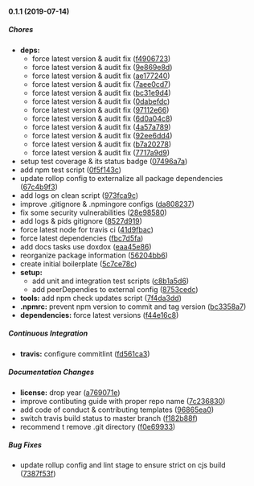 #### 0.1.1 (2019-07-14)

##### Chores

* **deps:**
  *  force latest version & audit fix ([f4906723](https://github.com/lykmapipo/iso-lib-starter/commit/f4906723361e1b650fd08ece171e67c9d5f95b15))
  *  force latest version & audit fix ([9e869e8d](https://github.com/lykmapipo/iso-lib-starter/commit/9e869e8df92116558d648fbeab514a4060cc40c4))
  *  force latest version & audit fix ([ae177240](https://github.com/lykmapipo/iso-lib-starter/commit/ae1772400e3589454e5beee971985c8ddd76312f))
  *  force latest version & audit fix ([7aee0cd7](https://github.com/lykmapipo/iso-lib-starter/commit/7aee0cd77b839be911ef9b5362c237cacdd0df3b))
  *  force latest version & audit fix ([bc31e9d4](https://github.com/lykmapipo/iso-lib-starter/commit/bc31e9d488a055c09c2fe6d9df7e7c63de990117))
  *  force latest version & audit fix ([0dabefdc](https://github.com/lykmapipo/iso-lib-starter/commit/0dabefdc312d899924d32f0fcb96a59378312962))
  *  force latest version & audit fix ([97112e66](https://github.com/lykmapipo/iso-lib-starter/commit/97112e66a095fb0c18b46f627abd52be23a7448b))
  *  force latest version & audit fix ([6d0a04c8](https://github.com/lykmapipo/iso-lib-starter/commit/6d0a04c8d7546cdaef2274d4a4da94bcb07ddeef))
  *  force latest version & audit fix ([4a57a789](https://github.com/lykmapipo/iso-lib-starter/commit/4a57a789cee9186a6db8600d6600230f85dd66b9))
  *  force latest version & audit fix ([92ee6dd4](https://github.com/lykmapipo/iso-lib-starter/commit/92ee6dd4f8eb3ad6391ddeb188f0652cfb08654a))
  *  force latest version & audit fix ([b7a20278](https://github.com/lykmapipo/iso-lib-starter/commit/b7a20278ce355245559232306e71204f584afa78))
  *  force latest version & audit fix ([7717a9d9](https://github.com/lykmapipo/iso-lib-starter/commit/7717a9d95d73eb4640e400b4c5fe956afc91bbfa))
*  setup test coverage & its status badge ([07496a7a](https://github.com/lykmapipo/iso-lib-starter/commit/07496a7aafdbea7b35ffae6129888d1c0109be37))
*  add npm test script ([0f5f143c](https://github.com/lykmapipo/iso-lib-starter/commit/0f5f143c151422e10b473a5d24c5aa2cc07a9d21))
*  update rollop config to externalize all package dependencies ([67c4b9f3](https://github.com/lykmapipo/iso-lib-starter/commit/67c4b9f3fbbf7f25830c812efd84daf05e696242))
*  add logs on clean script ([973fca9c](https://github.com/lykmapipo/iso-lib-starter/commit/973fca9c45e389406151813fc2b3e3a71798f2d6))
*  improve .gitignore & .npmingore configs ([da808237](https://github.com/lykmapipo/iso-lib-starter/commit/da80823729546cc5ccc2fda163a97540878e451d))
*  fix some security vulnerabilities ([28e98580](https://github.com/lykmapipo/iso-lib-starter/commit/28e98580ea921577cae704cd4890b02db5cf4c9b))
*  add logs & pids gitignore ([8527d919](https://github.com/lykmapipo/iso-lib-starter/commit/8527d919c7666d2fc1ce1f819c56ae3218ec1769))
*  force latest node for travis ci ([41d9fbac](https://github.com/lykmapipo/iso-lib-starter/commit/41d9fbac6f867f6fa243e4e5caea7e31cce71ccd))
*  force latest dependencies ([fbc7d5fa](https://github.com/lykmapipo/iso-lib-starter/commit/fbc7d5fad6b0c4c73eb73664072d32a25d14d778))
*  add docs tasks use doxdox ([eaa45e86](https://github.com/lykmapipo/iso-lib-starter/commit/eaa45e86e66a3384c425a5a606965ab69f462e13))
*  reorganize package information ([56204bb6](https://github.com/lykmapipo/iso-lib-starter/commit/56204bb64393e3ede2e9aa133c00a01e35b26de9))
*  create initial boilerplate ([5c7ce78c](https://github.com/lykmapipo/iso-lib-starter/commit/5c7ce78c8fc00ebcf4e83de233275f6b6198ced7))
* **setup:**
  *  add unit and integration test scripts ([c8b1a5d6](https://github.com/lykmapipo/iso-lib-starter/commit/c8b1a5d646c84d52da73eb4c653af862840903db))
  *  add peerDependies to external config ([8753cedc](https://github.com/lykmapipo/iso-lib-starter/commit/8753cedc0b9084417d6373ebc5c9806581618e7f))
* **tools:**  add npm check updates script ([7f4da3dd](https://github.com/lykmapipo/iso-lib-starter/commit/7f4da3dd278cb3666b82fd5a884cdf740cf0849d))
* **.npmrc:**  prevent npm version to commit and tag version ([bc3358a7](https://github.com/lykmapipo/iso-lib-starter/commit/bc3358a7ec48c83a9ed88de78107b827be95cb35))
* **dependencies:**  force latest versions ([f44e16c8](https://github.com/lykmapipo/iso-lib-starter/commit/f44e16c85d5bd692e77b6154e684bb29312a2028))

##### Continuous Integration

* **travis:**  configure commitlint ([fd561ca3](https://github.com/lykmapipo/iso-lib-starter/commit/fd561ca3642152b7ff91512b4ff508eb7a6f8363))

##### Documentation Changes

* **license:**  drop year ([a769071e](https://github.com/lykmapipo/iso-lib-starter/commit/a769071e8445ff7784bcf48e5d867d733b67e303))
*  improve contibuting guide with proper repo name ([7c236830](https://github.com/lykmapipo/iso-lib-starter/commit/7c236830d4856202492e86e03f6de30231265b49))
*  add code of conduct & contributing templates ([96865ea0](https://github.com/lykmapipo/iso-lib-starter/commit/96865ea07f30c0d43398debe499ad5d0e2f87cd8))
*  switch travis build status to master branch ([f182b88f](https://github.com/lykmapipo/iso-lib-starter/commit/f182b88f51b7522f1dfe39fa23627a760380965b))
*  recommend t remove .git directory ([f0e69933](https://github.com/lykmapipo/iso-lib-starter/commit/f0e6993329d272068bfb9c06d6c90825f5868a14))

##### Bug Fixes

*  update rollup config and lint stage to ensure strict on cjs build ([7387f53f](https://github.com/lykmapipo/iso-lib-starter/commit/7387f53fc2fe5d1e5ba9d35e3509d1951cb581c0))

